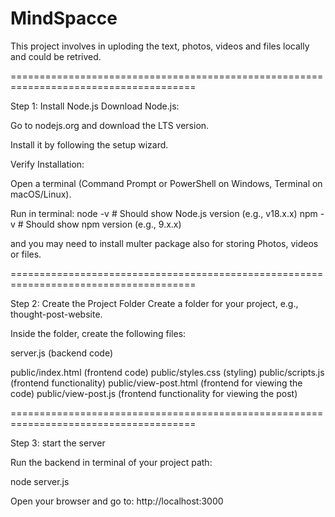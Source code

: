 # MindSpacce
This project involves in uploding the text, photos, videos and files locally and could be retrived.

======================================================================================

Step 1: Install Node.js
Download Node.js:

Go to nodejs.org and download the LTS version.

Install it by following the setup wizard.

Verify Installation:

Open a terminal (Command Prompt or PowerShell on Windows, Terminal on macOS/Linux).

Run in terminal:
node -v  # Should show Node.js version (e.g., v18.x.x)
npm -v   # Should show npm version (e.g., 9.x.x)

and you may need to install multer package also for storing Photos, videos or files.

======================================================================================

Step 2: Create the Project Folder
Create a folder for your project, e.g., thought-post-website.

Inside the folder, create the following files:

server.js (backend code)

public/index.html (frontend code)
public/styles.css (styling)
public/scripts.js (frontend functionality)
public/view-post.html (frontend for viewing the code)
public/view-post.js (frontend functionality for viewing the post)

======================================================================================

Step 3: start the server

Run the backend in terminal of your project path:

node server.js

Open your browser and go to:
http://localhost:3000


